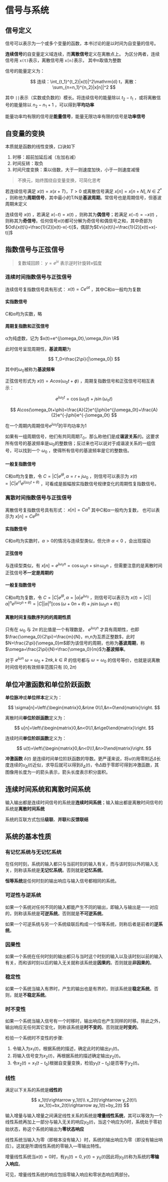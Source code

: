 # 信号与系统

## 信号定义

信号可以表示为一个或多个变量的函数，本书讨论的是以时间为自变量的信号。

**连续信号**的自变量定义域连续，而**离散信号**定义在离散点上。
为区分两者，连续信号用 `x(t)`表示，离散信号用 `x[n]`表示，
其中n取值为整数

信号的能量定义为：

$$
连续：\int_{t_1}^{t_2}|x(t)|^2\mathrm{d} t，离散：\sum_{n=n_1}^{n_2}|x[n]|^2
$$

其中 `||`表示（实数或负数的）模长。将连续信号的能量除以 $t_2-t_1$ ，或将离散信号的能量除以 $n_2-n_1+1$ ，可以得到**平均功率**

能量功率均有限的信号是**能量信号**，能量无限功率有限的信号是**功率信号**

## 自变量的变换

本质就是函数的线性变换，口诀如下

1. 时移：超前加延后减（左加右减）
2. 时间反转：取负
3. 时间尺度变换：乘以倍数，大于一则速度加快，小于一则速度减慢

> 不换元，始终围绕自变量变换，可简化思考

若连续信号满足 $x(t)=x(x+T)，T>0$ 或离散信号满足 $x[n]=x[n+N],N\in Z^*$ ，则称他为**周期信号**，其中最小的T/N是**基波周期**。常信号也是周期信号，但基波周期未定义

连续信号 $x(t)$ ，若满足 $x(-t)=x(t)$ ，则称其为**偶信号**；若满足 $x(-t)=-x(t)$ ，则称其为**奇信号**。任何信号$x(t)$都可分解为奇信号和偶信号之和，其中奇部为 $Od\{x(t)\}=\frac{1}{2}[x(t)-x(-t)]$，偶部为$Ev\{x(t)\}=\frac{1}{2}[x(t)+x(-t)]$

## 指数信号与正弦信号

> 复数域回顾： $y=e^{jx}$ 表示逆时针旋转x弧度

### 连续时间指数信号与正弦信号

连续信号复指数信号具有形式： $x(t)=Ce^{\alpha t}$ ，其中C和α一般均为复数

#### 实指数信号

C和α均为实数，略

#### 周期复指数和正弦信号

α为纯虚数，记为 $x(t)=e^{j\omega_0t},\omega_0\in \R$

此时信号呈现周期性，**基波周期**为

$$
T_0=\frac{2\pi}{|\omega_0|}
$$

其中的$\omega_0$被称为**基波频率**

正弦信号形式为 $x(t)=Acos(\omega_0t+\phi)$ ，周期复指数信号和正弦信号可相互表示：

$$
e^{j\omega_0t}=\cos(\omega_0t)+j\sin(\omega_ot)
$$

$$
A\cos(\omega_0t+\phi)=\frac{A}{2}e^{j\phi}e^{j\omega_0t}+\frac{A}{2}e^{-j\phi}e^{-j\omega_0t}
$$

在一个周期内周期信号$e^{j\omega_0t}$的平均功率为1

如果有一组周期信号，他们有共同周期$T_0$，那么称他们是成**谐波关系**的。这要求所有信号的基波频率是$\omega_0$的整数倍；反过来也可以说对于成谐波关系的一组信号，可以找到一个 $\omega_0$ ，使得所有信号的基波频率是它的整数倍。

#### 一般复指数信号

C和α均为复数，令 $C=|C|e^{j\theta},\alpha=r+j\omega_0$ ，则信号可以表示为 $x(t)=|C|e^{rt}e^{j(\omega_0t+\theta)}$ ，可看成是振幅按实指数信号规律变化的周期性复指数信号。

### 离散时间指数信号与正弦信号

离散信号复指数信号具有形式： $x[n]=C\alpha^n$ 其中C和α一般均为复数， 也可以表示为 $x[n]=Ce^{\beta n}$

#### 实指数信号

C和α均为实数时，$\alpha>0$的情况与连续型类似，但允许 $\alpha<0$ ，会出现摆动

#### 正弦信号

与连续型类似，有 $x[n]=e^{j\omega_0n}=\cos \omega_0n+\sin\omega_0n$ ，但需要注意的是离散时间正弦信号**不一定是周期的**

#### 一般复指数信号

C和α均为复数，令 $C=|C|e^{j\theta},\alpha=|\alpha|e^{j\omega_0}$ ，则信号可以表示为 $x(t)=|C||\alpha|^n e^{j(\omega_0n+\theta)}=|C||\alpha|^n[\cos(\omega+0n+\theta)+j\sin(\omega_0n+\theta)]$

#### 离散时间复指数序列的的周期性质

只有在 $\omega_0$ 与 $2\pi$ 的比值是一个有理数是， $e^{j\omega_0n}$ 才具有周期性，也即$\frac{\omega_0}{2\pi}=\frac{m}{N}，m,n为互质正整数$，此时$N=\frac{2\pi}{\omega_0}m$即为该信号的周期，也称为**基波周期**，称$\omega=\frac{2\pi}{N}=\frac{\omega_0}{m}$为**基波频率**。

对于 $e^{j\omega n}$  $\omega=\omega_0+2\pi k,k\in R$ 的信号都与 $\omega=\omega_0$ 的信号等价，也就是说离散时间信号的有效频率范围只有 $[0, 2\pi)$

## 单位冲激函数和单位阶跃函数

**单位脉冲**或**单位样本**定义为：

$$
\sigma[n]=\left\{\begin{matrix}0,&n\ne 0\\1,&n=0\end{matrix}\right.
$$

离散时间**单位阶跃函数**定义为：

$$
u[n]=\left\{\begin{matrix}0,&n<0\\1,&n\ge0\end{matrix}\right.
$$

连续时间**单位阶跃函数**定义为：

$$
u(t)=\left\{\begin{matrix}0,&n<0\\1,&n>0\end{matrix}\right.
$$

**冲激函数** $\delta(t)$ 是连续时间单位阶跃函数的导数。更严谨来说，将$u(t)$用零附近$\Delta$长度连续的$u_\Delta(t)$近似，求导后就可以得到$\delta_\Delta(t)$，令$\Delta$趋于零即可得到冲激函数，其图像用长度为一的箭头表示，箭头长度表示积分面积。

## 连续时间系统和离散时间系统

输入输出都是连续时间信号的系统是**连续时间系统**；输入输出都是离散时间信号的系统是**离散时间系统**

系统的互联方式包括**级联**、**并联**和**反馈联结**

## 系统的基本性质

### 有记忆系统与无记忆系统

在任何时刻，系统的输入都只与当前时刻的输入有关，而与该时刻以外的输入无关，则称该系统是**无记忆系统**。否则就是**记忆系统**。

**恒等系统**是任何时刻的输出响应与输入信号都相同的系统。

### 可逆性与逆系统

如果一个系统对任何不同的输入都能产生不同的输出，即输入与输出是一一对应的，则称该系统是**可逆系统**。否则就是**不可逆系统**。

如果一个可逆系统与另一个系统级联后构成一个恒等系统，则称后者是前者的**逆系统**。

### 因果性

如果一个系统在任何时刻的输出都只与当时这个时刻的输入以及该时刻以前的输入有关，而和该时刻以后的输入无关就称该系统是**因果的**。否则就是**非因果的**。

### 稳定性

如果一个系统当输入有界时，产生的输出也是有界的，则该系统是**稳定系统**。否则，就是**不稳定系统**。

### 时不变性

如果一个系统当输入信号有一个时移时，输出响应也产生同样的时移。除此之外，输出响应无任何其它变化，则称该系统是**时不变的**。否则就是**时变的**。

检验一个系统时不变性的步骤:
1. 令输入为$x_1(t)$，根据系统的描述，确定此时的输出$y_1(t)$。
2. 将输入信号变为$x_2(t)$，再根据系统的描述确定输出$y_2(t)$。
3. 令$x_2(t)=x_1(t-t_0)$根据自变量变换，检验$y_1(t-t_0)$是否等于$y_2(t)$。

### 线性

满足以下关系的系统是**线性的**

$$
x_1(t)\rightarrow y_1(t)\\
x_2(t)\rightarrow y_2(t)\\
ax_1(t)+bx_2(t)\rightarrow ay_1(t)+by_2(t)
$$

输入增量与输入增量之间满足线性关系的系统是**增量线性系统**，其可以等效为一个线性系统再加上一部分与输入无关的响应$y_0(t)$，当这个响应为0时，系统处于零初始状态，称这个系统的输出为**零状态响应**

线性系统当输入为零（即根本没有输入）时，系统的输出响应为零（即没有输出响应）。这就是所谓线性系统的零输入—零输出特性。

增量线性系统当$x(t)=0$时，有$y_1(t)=0,y(t)=y_0(t)$因此将$y_0(t)$称为系统的**零输入响应**。

可见，增量线性系统的响应包括零输入响应和零状态响应两部分。